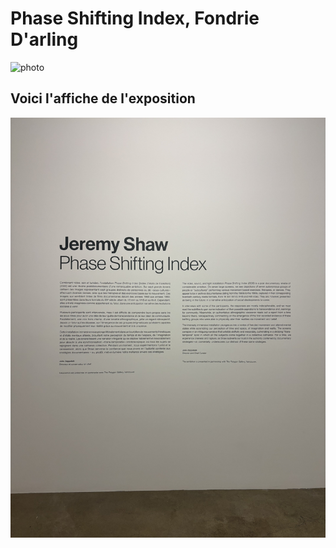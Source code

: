# Phase Shifting Index, Fondrie D'arling 

![photo](vue_ensemble_panorama.JPG)

## **Voici l'affiche de l'exposition**

![photo](Affiche_exposition.jpeg)



